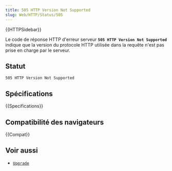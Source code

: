 ```yaml
---
title: 505 HTTP Version Not Supported
slug: Web/HTTP/Status/505
---
```


{{HTTPSidebar}}

Le code de réponse HTTP d'erreur serveur **`505 HTTP Version Not Supported`** indique que la version du protocole HTTP utilisée dans la requête n'est pas prise en charge par le serveur.

## Statut

```
505 HTTP Version Not Supported
```

## Spécifications

{{Specifications}}

## Compatibilité des navigateurs

{{Compat}}

## Voir aussi

- [`Upgrade`](/fr/docs/Web/HTTP/Headers/Upgrade)
